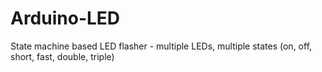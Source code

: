 # Arduino-LED
State machine based LED flasher - multiple LEDs, multiple states (on, off, short, fast, double, triple)
